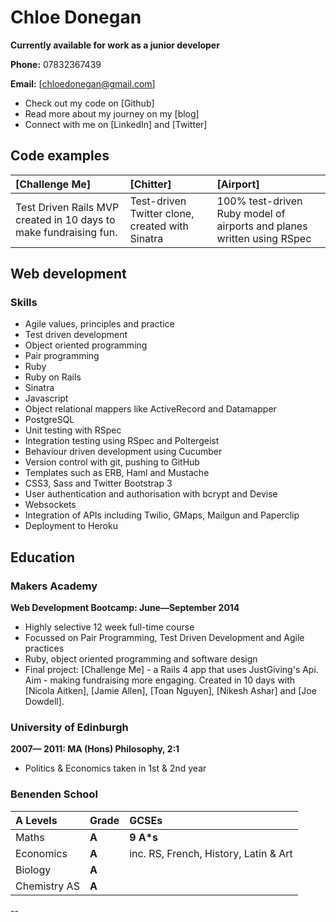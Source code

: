 Chloe Donegan
==============

**Currently available for work as a junior developer**

**Phone:** 07832367439

**Email:** [chloedonegan@gmail.com]

- Check out my code on [Github]
- Read more about my journey on my [blog]
- Connect with me on [LinkedIn] and [Twitter]

Code examples
-------------

| [Challenge Me] | [Chitter] | [Airport] |
|:--------------- |:-------- |:--------- |
| Test Driven Rails MVP created in 10 days to make fundraising fun. | Test-driven Twitter clone, created with Sinatra | 100% test-driven Ruby model of airports and planes written using RSpec |


Web development
---------------

### Skills

  - Agile values, principles and practice
  - Test­ driven development
  - Object­ oriented programming
  - Pair programming
  - Ruby
  - Ruby on Rails
  - Sinatra
  - Javascript
  - Object relational mappers like ActiveRecord and Datamapper
  - PostgreSQL
  - Unit testing with RSpec
  - Integration testing using RSpec and Poltergeist
  - Behaviour driven development using Cucumber
  - Version control with git, pushing to GitHub
  - Templates such as ERB, Haml and Mustache
  - CSS3, Sass and Twitter Bootstrap 3
  - User authentication and authorisation with bcrypt and Devise
  - Websockets
  - Integration of APIs including Twilio, GMaps, Mailgun and Paperclip
  - Deployment to Heroku

  Education
  ----------

  ### Makers Academy
  **Web Development Bootcamp: June&mdash;September 2014**

  - Highly selective 12 week full-time course
  - Focussed on Pair Programming, Test Driven Development and Agile practices
  - Ruby, object oriented programming and software design
  - Final project: [Challenge Me] - a Rails 4 app that uses JustGiving's Api. Aim - making fundraising more engaging. Created in 10 days with [Nicola Aitken], [Jamie Allen], [Toan Nguyen], [Nikesh Ashar] and [Joe Dowdell].

  ### University of Edinburgh
   **2007&mdash; 2011: MA (Hons) Philosophy, 2:1**
   - Politics & Economics taken in 1st & 2nd year

   ### Benenden School
   | **A Levels** | **Grade**| **GCSEs**|
  |:--------------- |:-------- |:-------- |
| Maths        | **A** | **9 A*s** |
| Economics    | **A** |inc. RS, French, History, Latin & Art|
| Biology      | **A** ||
| Chemistry AS | **A** ||


   --

